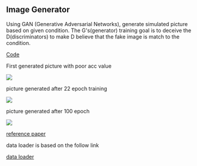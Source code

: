 ## Image Generator
Using GAN (Generative Adversarial Networks), generate simulated picture based on given condition. The G's(generator) training goal is to deceive the D(discriminators) to make D believe that the fake image is match to the condition.


[Code](https://github.com/digitalladder/ML_Project_2019/blob/master/ImageTranslation/ImageGenerator_GPU.ipynb)

First generated picture with poor acc value

![](https://github.com/digitalladder/ML_Project_2019/blob/master/ImageTranslation/images/facades/0_0.png)

picture generated after 22 epoch training

![](https://github.com/digitalladder/ML_Project_2019/blob/master/ImageTranslation/images/facades/20_200.png)

picture generated after 100 epoch

![](https://github.com/digitalladder/ML_Project_2019/blob/master/ImageTranslation/images/facades/99_0.png)

[reference paper](https://arxiv.org/abs/1611.07004)

data loader is based on the follow link

[data loader](https://github.com/eriklindernoren/Keras-GAN/blob/master/pix2pix/data_loader.py)